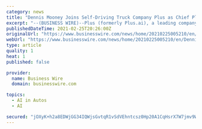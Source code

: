 ```yaml
---
category: news
title: "Dennis Mooney Joins Self-Driving Truck Company Plus as Chief Platform Officer"
excerpt: "--(BUSINESS WIRE)--Plus (formerly Plus.ai), a leading company in self-driving truck technology, announced that Dennis Mooney, a former senior executive of Navistar International Corporation and General Motors, has joined the company as Chief Platform Office"
publishedDateTime: 2021-02-25T20:26:00Z
originalUrl: "https://www.businesswire.com/news/home/20210225005210/en/Dennis-Mooney-Joins-Self-Driving-Truck-Company-Plus-as-Chief-Platform-Officer"
webUrl: "https://www.businesswire.com/news/home/20210225005210/en/Dennis-Mooney-Joins-Self-Driving-Truck-Company-Plus-as-Chief-Platform-Officer"
type: article
quality: 1
heat: 1
published: false

provider:
  name: Business Wire
  domain: businesswire.com

topics:
  - AI in Autos
  - AI

secured: "jOXyK+h2a8EDWjGG34IQWjsGvtqR1vSdVEhntcsz0Hp20A1CqHsrX7W7jmv9WaO9vDnZMcx5tfpgZf3Rrg80FDkpIlsUcTJCytiz+AdNwIagCFFZqlax4hamSnvQFEw81h+DJ4CyrCn89dejFaIftOAcG9h5QpqHrn2USspXfkSkJj9UNUF8kMtajZltzRtJ0RcxXgTO6sQsANNauNZTW3eNjqpS5D+aG2i2bEpzQ7XuxTcmtnE+eoF+OZnmxapSbL9ygHp10C3gsLq3XOukh9seXp0f4CrqBLrKqysdyt1uRvteyAuuHIMgC88Zqv49xO7CZRjLGhAb2ym4YTza6jpO95dYmWYnwV6JyeWZU1w=;Nz5StTJZLgdCHnTnaeH3Eg=="
---
```


